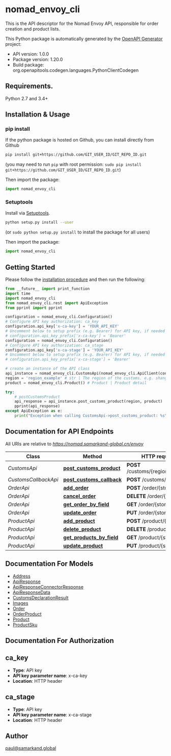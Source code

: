 # nomad_envoy_cli
This is the API descriptor for the Nomad Envoy API, responsible for order creation and product lists.

This Python package is automatically generated by the [OpenAPI Generator](https://openapi-generator.tech) project:

- API version: 1.0.0
- Package version: 1.20.0
- Build package: org.openapitools.codegen.languages.PythonClientCodegen

## Requirements.

Python 2.7 and 3.4+

## Installation & Usage
### pip install

If the python package is hosted on Github, you can install directly from Github

```sh
pip install git+https://github.com/GIT_USER_ID/GIT_REPO_ID.git
```
(you may need to run `pip` with root permission: `sudo pip install git+https://github.com/GIT_USER_ID/GIT_REPO_ID.git`)

Then import the package:
```python
import nomad_envoy_cli 
```

### Setuptools

Install via [Setuptools](http://pypi.python.org/pypi/setuptools).

```sh
python setup.py install --user
```
(or `sudo python setup.py install` to install the package for all users)

Then import the package:
```python
import nomad_envoy_cli
```

## Getting Started

Please follow the [installation procedure](#installation--usage) and then run the following:

```python
from __future__ import print_function
import time
import nomad_envoy_cli
from nomad_envoy_cli.rest import ApiException
from pprint import pprint

configuration = nomad_envoy_cli.Configuration()
# Configure API key authorization: ca_key
configuration.api_key['x-ca-key'] = 'YOUR_API_KEY'
# Uncomment below to setup prefix (e.g. Bearer) for API key, if needed
# configuration.api_key_prefix['x-ca-key'] = 'Bearer'
configuration = nomad_envoy_cli.Configuration()
# Configure API key authorization: ca_stage
configuration.api_key['x-ca-stage'] = 'YOUR_API_KEY'
# Uncomment below to setup prefix (e.g. Bearer) for API key, if needed
# configuration.api_key_prefix['x-ca-stage'] = 'Bearer'

# create an instance of the API class
api_instance = nomad_envoy_cli.CustomsApi(nomad_envoy_cli.ApiClient(configuration))
region = 'region_example' # str | The region of the customs. e.g. shanghai
product = nomad_envoy_cli.Product() # Product | Product detail

try:
    # postCustomsProduct
    api_response = api_instance.post_customs_product(region, product)
    pprint(api_response)
except ApiException as e:
    print("Exception when calling CustomsApi->post_customs_product: %s\n" % e)

```

## Documentation for API Endpoints

All URIs are relative to *https://nomad.samarkand-global.cn/envoy*

Class | Method | HTTP request | Description
------------ | ------------- | ------------- | -------------
*CustomsApi* | [**post_customs_product**](docs/CustomsApi.md#post_customs_product) | **POST** /customs/{region}/product | postCustomsProduct
*CustomsCallbackApi* | [**post_customs_callback**](docs/CustomsCallbackApi.md#post_customs_callback) | **POST** /customs/{store} | postCustomsCallback
*OrderApi* | [**add_order**](docs/OrderApi.md#add_order) | **POST** /order/{store} | addOrder
*OrderApi* | [**cancel_order**](docs/OrderApi.md#cancel_order) | **DELETE** /order/{store} | cancelOrder
*OrderApi* | [**get_order_by_field**](docs/OrderApi.md#get_order_by_field) | **GET** /order/{store} | getOrderByField
*OrderApi* | [**update_order**](docs/OrderApi.md#update_order) | **PUT** /order/{store} | updateOrder
*ProductApi* | [**add_product**](docs/ProductApi.md#add_product) | **POST** /product/{store} | addProduct
*ProductApi* | [**delete_product**](docs/ProductApi.md#delete_product) | **DELETE** /product/{store} | deleteProduct
*ProductApi* | [**get_products_by_field**](docs/ProductApi.md#get_products_by_field) | **GET** /product/{store} | getProductsByField
*ProductApi* | [**update_product**](docs/ProductApi.md#update_product) | **PUT** /product/{store} | updateProduct


## Documentation For Models

 - [Address](docs/Address.md)
 - [ApiResponse](docs/ApiResponse.md)
 - [ApiResponseConnectorResponse](docs/ApiResponseConnectorResponse.md)
 - [ApiResponseData](docs/ApiResponseData.md)
 - [CustomsDeclarationResult](docs/CustomsDeclarationResult.md)
 - [Images](docs/Images.md)
 - [Order](docs/Order.md)
 - [OrderProduct](docs/OrderProduct.md)
 - [Product](docs/Product.md)
 - [ProductSku](docs/ProductSku.md)


## Documentation For Authorization


## ca_key

- **Type**: API key
- **API key parameter name**: x-ca-key
- **Location**: HTTP header


## ca_stage

- **Type**: API key
- **API key parameter name**: x-ca-stage
- **Location**: HTTP header


## Author

paul@samarkand.global


